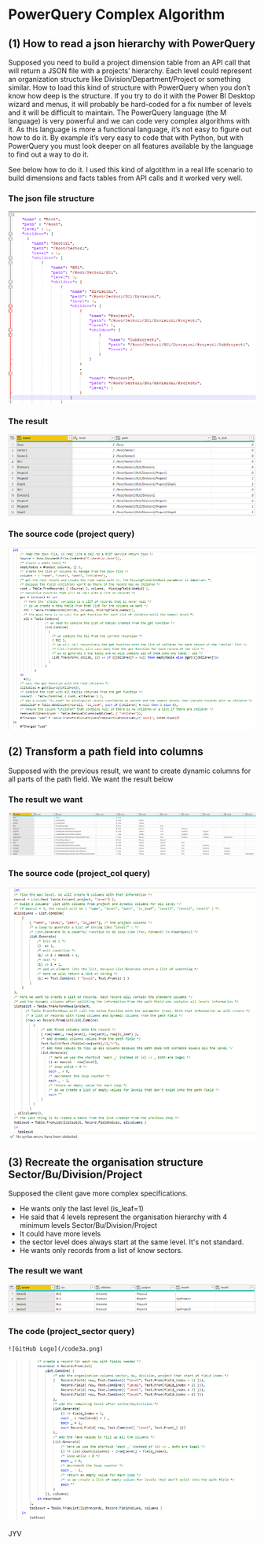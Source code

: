 # PowerQuery Complex Algorithm

## (1) How to read a json hierarchy with PowerQuery

Supposed you need to build a project dimension table from an API call that will return a JSON file with a projects’ hierarchy. Each level could represent an organization structure like Division/Department/Project or something similar. How to load this kind of structure with PowerQuery when you don’t know how deep is the structure.
If you try to do it with the Power BI Desktop wizard and menus, it will probably be hard-coded for a fix number of levels and it will be difficult to maintain.
The PowerQuery language (the M language) is very powerful and we can code very complex algorithms with it. As this language is more a functional language, it’s not easy to figure out how to do it. By example it’s very easy to code that with Python, but with PowerQuery you must look deeper on all features available by the language to find out a way to do it.

See below how to do it. I used this kind of algotithm in a real life scenario to build dimensions and facts tables from API calls and it worked very well.
  
### The json file structure
![GitHub Logo](/json.png)
  
### The result
![GitHub Logo](/result.png)  
   
### The source code (project query)
![GitHub Logo](/code.png)

## (2) Transform a path field into columns

Supposed with the previous result, we want to create dynamic columns for all parts of the path field. We want the result below

### The result we want
![GitHub Logo](/result2.png)

### The source code (project_col query)
![GitHub Logo](/code2.png)

## (3) Recreate the organisation structure Sector/Bu/Division/Project

Supposed the client gave more complex specifications. 
- He wants only the last level (is_leaf=1)
- He said that 4 levels represent the organisation hierarchy with 4 minimum levels Sector/Bu/Division/Project
- It could have more levels 
- the sector level does always start at the same level. It's not standard. 
- He wants only records from a list of know sectors.

### The result we want
![GitHub Logo](/result3.png)

### The code (project_sector query)
    ![GitHub Logo](/code3a.png)
![GitHub Logo](/code3b.png)

JYV
